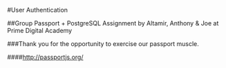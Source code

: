 #User Authentication

##Group Passport + PostgreSQL Assignment by Altamir, Anthony & Joe at Prime Digital Academy

###Thank you for the opportunity to exercise our passport muscle.

####http://passportjs.org/
